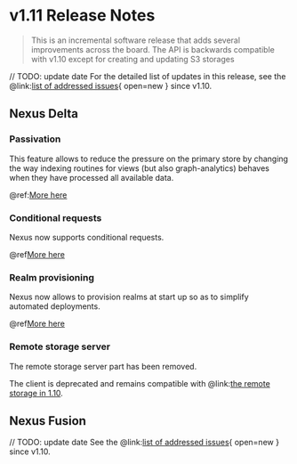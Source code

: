 # v1.11 Release Notes

> This is an incremental software release that adds several improvements across the board.
> The API is backwards compatible with v1.10 except for creating and updating S3 storages
>

// TODO: update date
For the detailed list of updates in this release, see the @link:[list of addressed issues](https://github.com/BlueBrain/nexus/issues?&q=is%3Aissue+is%3Aclosed+created%3A2024-09-17..2024-12-31+){ open=new } since v1.10.

## Nexus Delta

### Passivation

This feature allows to reduce the pressure on the primary store by changing the way indexing routines for views (but also graph-analytics) 
behaves when they have processed all available data.

@ref:[More here](../delta/api/views/index.md#passivation)

### Conditional requests

Nexus now supports conditional requests.

@ref[More here](../delta/api/conditional-requests.md)

### Realm provisioning

Nexus now allows to provision realms at start up so as to simplify automated deployments.

@ref[More here](../running-nexus/configuration/index.md#realm-provisioning)

### Remote storage server

The remote storage server part has been removed.

The client is deprecated and remains compatible with @link:[the remote storage in 1.10](https://hub.docker.com/r/bluebrain/nexus-storage/tags).

## Nexus Fusion

// TODO: update date
See the @link:[list of addressed issues](https://github.com/BlueBrain/nexus/issues?q=is%3Aissue+is%3Aclosed+created%3A2024-09-17..2024-12-31+label%3Afusion+){
open=new } since v1.10.

